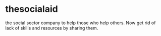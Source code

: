 # thesocialaid
the social sector company to help those who help others.
Now get rid of lack of skills and resources by sharing them.
